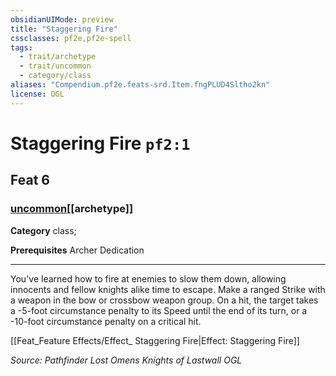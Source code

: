 ```yaml
---
obsidianUIMode: preview
title: "Staggering Fire"
cssclasses: pf2e,pf2e-spell
tags:
  - trait/archetype
  - trait/uncommon
  - category/class
aliases: "Compendium.pf2e.feats-srd.Item.fngPLUD4Sltho2kn"
license: OGL
---
```

# Staggering Fire `pf2:1`
## Feat 6
### [uncommon](uncommon "Uncommon Rarity Trait")[[archetype]]

**Category** class; 



**Prerequisites** Archer Dedication
* * *
You've learned how to fire at enemies to slow them down, allowing innocents and fellow knights alike time to escape. Make a ranged Strike with a weapon in the bow or crossbow weapon group. On a hit, the target takes a -5-foot circumstance penalty to its Speed until the end of its turn, or a -10-foot circumstance penalty on a critical hit.

[[Feat_Feature Effects/Effect_ Staggering Fire|Effect: Staggering Fire]]

*Source: Pathfinder Lost Omens Knights of Lastwall*
*OGL*